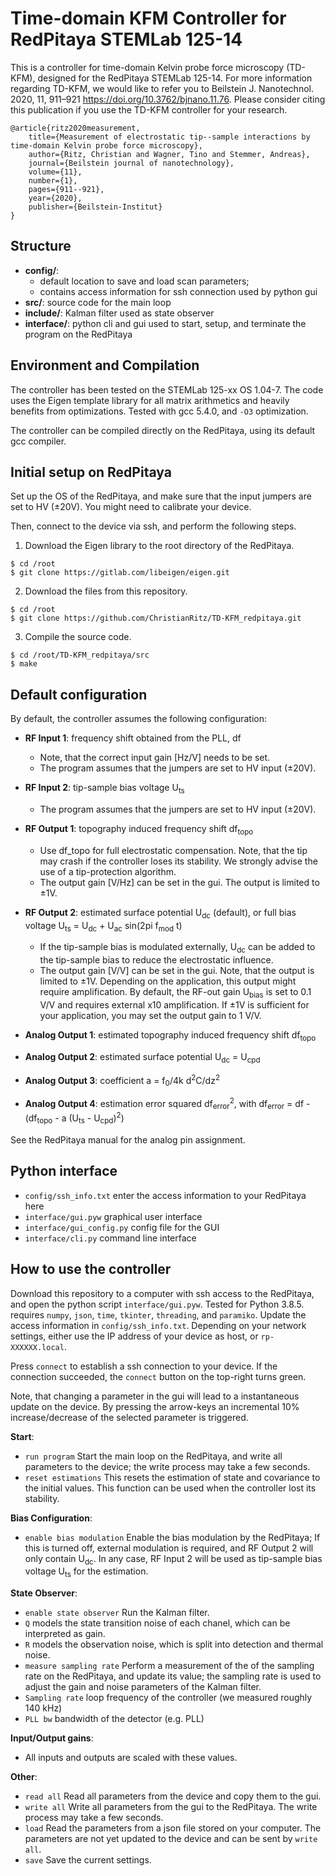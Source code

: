 Time-domain KFM Controller for RedPitaya STEMLab 125-14
=========================================

This is a controller for time-domain Kelvin probe force microscopy (TD-KFM), designed for the RedPitaya STEMLab 125-14. 
For more information regarding TD-KFM, we would like to refer you to Beilstein J. Nanotechnol. 2020, 11, 911–921 https://doi.org/10.3762/bjnano.11.76.
Please consider citing this publication if you use the TD-KFM controller for your research.

    @article{ritz2020measurement,
        title={Measurement of electrostatic tip--sample interactions by time-domain Kelvin probe force microscopy},
        author={Ritz, Christian and Wagner, Tino and Stemmer, Andreas},
        journal={Beilstein journal of nanotechnology},
        volume={11},
        number={1},
        pages={911--921},
        year={2020},
        publisher={Beilstein-Institut}
    }

Structure
-----------

- **config/**: 
    - default location to save and load scan parameters; 
    - contains access information for ssh connection used by python gui
- **src/**: source code for the main loop
- **include/**: Kalman filter used as state observer
- **interface/**: python cli and gui used to start, setup, and terminate the program on the RedPitaya


Environment and Compilation
-----------

The controller has been tested on the STEMLab 125-xx OS 1.04-7.
The code uses the Eigen template library for all matrix arithmetics and heavily benefits from optimizations.
Tested with gcc 5.4.0, and `-O3` optimization.

The controller can be compiled directly on the RedPitaya, using its default gcc compiler.



Initial setup on RedPitaya
-----------

Set up the OS of the RedPitaya, and make sure that the input jumpers are set to HV (±20V).
You might need to calibrate your device.

Then, connect to the device via ssh, and perform the following steps.

1. Download the Eigen library to the root directory of the RedPitaya.
```
$ cd /root
$ git clone https://gitlab.com/libeigen/eigen.git
```

2. Download the files from this repository.
```
$ cd /root
$ git clone https://github.com/ChristianRitz/TD-KFM_redpitaya.git
```

3. Compile the source code.
```
$ cd /root/TD-KFM_redpitaya/src
$ make
```



Default configuration
---------------------

By default, the controller assumes the following configuration:

- **RF Input 1**: frequency shift obtained from the PLL, df
    - Note, that the correct input gain [Hz/V] needs to be set.
    - The program assumes that the jumpers are set to HV input (±20V).
- **RF Input 2**: tip-sample bias voltage U<sub>ts</sub>
    - The program assumes that the jumpers are set to HV input (±20V).
- **RF Output 1**: topography induced frequency shift df<sub>topo</sub>
    - Use df_topo for full electrostatic compensation. Note, that the tip may crash if the controller loses its stability. We strongly advise the use of a tip-protection algorithm.
    - The output gain [V/Hz] can be set in the gui. The output is limited to ±1V.
- **RF Output 2**: estimated surface potential U<sub>dc</sub> (default), or full bias voltage U<sub>ts</sub> = U<sub>dc</sub> + U<sub>ac</sub> sin(2pi f<sub>mod</sub> t)
    - If the tip-sample bias is modulated externally, U<sub>dc</sub> can be added to the tip-sample bias to reduce the electrostatic influence.
    - The output gain [V/V] can be set in the gui. Note, that the output is limited to ±1V. 
      Depending on the application, this output might require amplification. By default, the RF-out gain U<sub>bias</sub> is set to 0.1 V/V and requires external x10 amplification.
      If ±1V is sufficient for your application, you may set the output gain to 1 V/V.

- **Analog Output 1**: estimated topography induced frequency shift df<sub>topo</sub>
- **Analog Output 2**: estimated surface potential U<sub>dc</sub> = U<sub>cpd</sub>
- **Analog Output 3**: coefficient a = f<sub>0</sub>/4k d<sup>2</sup>C/dz<sup>2</sup>
- **Analog Output 4**: estimation error squared df<sub>error</sub><sup>2</sup>, with df<sub>error</sub> = df - (df<sub>topo</sub> - a (U<sub>ts</sub> - U<sub>cpd</sub>)<sup>2</sup>)

See the RedPitaya manual for the analog pin assignment.



Python interface
----------------

- `config/ssh_info.txt` enter the access information to your RedPitaya here
- `interface/gui.pyw` graphical user interface
- `interface/gui_config.py` config file for the GUI
- `interface/cli.py` command line interface



How to use the controller
-----------

Download this repository to a computer with ssh access to the RedPitaya, and open the python script `interface/gui.pyw`. Tested for Python 3.8.5. requires `numpy`, `json`, `time`, `tkinter`, `threading`, and `paramiko`.
Update the access information in `config/ssh_info.txt`. Depending on your network settings, either use the IP address of your device as host, or `rp-XXXXXX.local`.

Press `connect` to establish a ssh connection to your device. If the connection succeeded, the `connect` button on the top-right turns green.

Note, that changing a parameter in the gui will lead to a instantaneous update on the device. By pressing the arrow-keys an incremental 10% increase/decrease of the selected parameter is triggered.

**Start**:
- `run program` Start the main loop on the RedPitaya, and write all parameters to the device; the write process may take a few seconds.
- `reset estimations` This resets the estimation of state and covariance to the initial values. This function can be used when the controller lost its stability.

**Bias Configuration**:
- `enable bias modulation` Enable the bias modulation by the RedPitaya; 
    If this is turned off, external modulation is required, and RF Output 2 will only contain U<sub>dc</sub>.
    In any case, RF Input 2 will be used as tip-sample bias voltage U<sub>ts</sub> for the estimation.

**State Observer**:
- `enable state observer` Run the Kalman filter.
- `Q` models the state transition noise of each chanel, which can be interpreted as gain.
- `R` models the observation noise, which is split into detection and thermal noise. 
- `measure sampling rate` Perform a measurement of the of the sampling rate on the RedPitaya, and update its value; the sampling rate is used to adjust the gain and noise parameters of the Kalman filter.
- `Sampling rate` loop frequency of the controller (we measured roughly 140 kHz)
- `PLL bw` bandwidth of the detector (e.g. PLL)

**Input/Output gains**:
- All inputs and outputs are scaled with these values. 

**Other**:
- `read all` Read all parameters from the device and copy them to the gui.
- `write all` Write all parameters from the gui to the RedPitaya. The write process may take a few seconds.
- `load` Read the parameters from a json file stored on your computer. The parameters are not yet updated to the device and can be sent by `write all`.
- `save` Save the current settings.